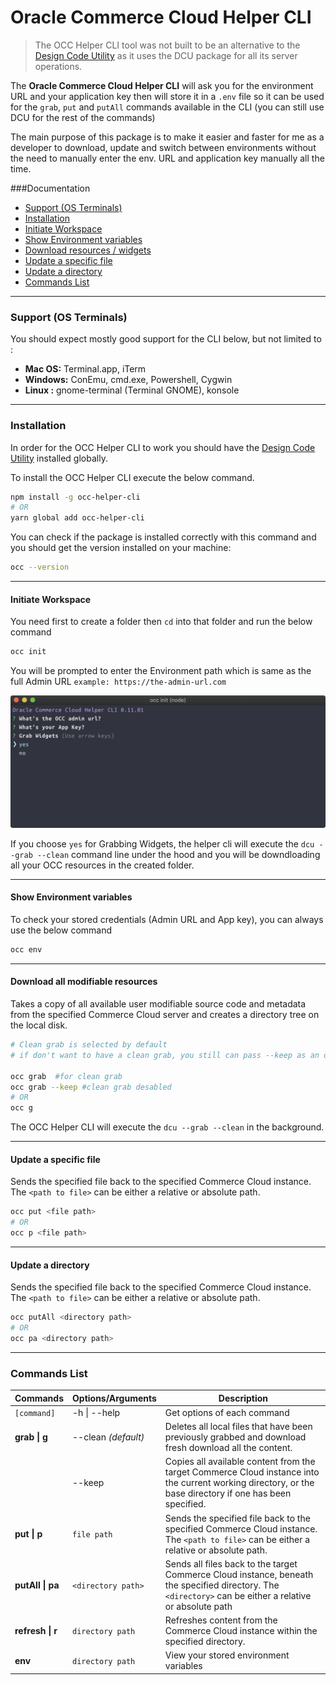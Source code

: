 # Oracle Commerce Cloud Helper CLI

> The OCC Helper CLI tool was not built to be an alternative to the [Design Code Utility](https://docs.oracle.com/cd/E97801_04/Cloud.19B/ExtendingCC/html/s4705usethedcutograbanduploadsourceco01.html) as it uses the DCU package for all its server operations.

The **Oracle Commerce Cloud Helper CLI** will ask you for the environment URL and your application key then will store it in a `.env` file so it can be used for the `grab`, `put` and `putAll` commands available in the CLI (you can still use DCU for the rest of the commands)

The main purpose of this package is to make it easier and faster for me as a developer to download, update and switch between environments without the need to manually enter the env. URL and application key manually all the time.

###Documentation

- [Support (OS Terminals)](#user-content-support-os-terminals)
- [Installation](#user-content-installation)
- [Initiate Workspace](#user-content-initiate-workspace)
- [Show Environment variables](#user-content-show-environment-variables)
- [Download resources / widgets](#user-content-download-all-modifiable-resources)
- [Update a specific file](#user-content-update-a-specific-file)
- [Update a directory](#user-content-update-a-directory)
- [Commands List](#user-content-commands-list)

---

### Support (OS Terminals)

You should expect mostly good support for the CLI below, but not limited to :

- **Mac OS:** Terminal.app, iTerm
- **Windows:** ConEmu, cmd.exe, Powershell, Cygwin
- **Linux :** gnome-terminal (Terminal GNOME), konsole

---

### Installation

In order for the OCC Helper CLI to work you should have the [Design Code Utility](https://docs.oracle.com/cd/E97801_04/Cloud.19B/ExtendingCC/html/s4705usethedcutograbanduploadsourceco01.html) installed globally.

To install the OCC Helper CLI execute the below command.

```bash
npm install -g occ-helper-cli
# OR
yarn global add occ-helper-cli
```

You can check if the package is installed correctly with this command and you should get the version installed on your machine:

```bash
occ --version
```

---

#### Initiate Workspace

You need first to create a folder then `cd` into that folder and run the below command

```bash
occ init
```

You will be prompted to enter the Environment path which is same as the full Admin URL `example: https://the-admin-url.com`

![alt text](docs/assets/occInit.png)

If you choose `yes` for Grabbing Widgets, the helper cli will execute the `dcu --grab --clean` command line under the hood and you will be downdloading all your OCC resources in the created folder.

---

#### Show Environment variables

To check your stored credentials (Admin URL and App key), you can always use the below command

```bash
occ env
```

---

#### Download all modifiable resources

Takes a copy of all available user modifiable source code and metadata from the specified Commerce Cloud server and creates a directory tree on the local disk.

```bash
# Clean grab is selected by default
# if don't want to have a clean grab, you still can pass --keep as an option

occ grab  #for clean grab
occ grab --keep #clean grab desabled
# OR
occ g
```

The OCC Helper CLI will execute the `dcu --grab --clean` in the background.

---

#### Update a specific file

Sends the specified file back to the specified Commerce Cloud instance. The `<path to file>` can be either a relative or absolute path.

```bash
occ put <file path>
# OR
occ p <file path>
```

---

#### Update a directory

Sends the specified file back to the specified Commerce Cloud instance. The `<path to file>` can be either a relative or absolute path.

```bash
occ putAll <directory path>
# OR
occ pa <directory path>
```

---

###

### Commands List

| Commands         | Options/Arguments   | Description                                                                                                                                               |
| ---------------- | ------------------- | --------------------------------------------------------------------------------------------------------------------------------------------------------- |
| `[command]`      | -h \| --help        | Get options of each command                                                                                                                               |
| **grab \| g**    | --clean _(default)_ | Deletes all local files that have been previously grabbed and download fresh download all the content.                                                    |
|                  | --keep              | Copies all available content from the target Commerce Cloud instance into the current working directory, or the base directory if one has been specified. |
| **put \| p**     | `file path`         | Sends the specified file back to the specified Commerce Cloud instance. The `<path to file>` can be either a relative or absolute path.                   |
| **putAll \| pa** | `<directory path>`  | Sends all files back to the target Commerce Cloud instance, beneath the specified directory. The `<directory>` can be either a relative or absolute path  |
| **refresh \| r** | `directory path`    | Refreshes content from the Commerce Cloud instance within the specified directory.                                                                        |
| **env**          | `directory path`    | View your stored environment variables                                                                                                                    |
